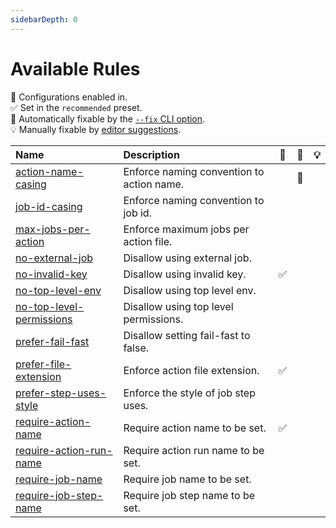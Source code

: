 ```yaml
---
sidebarDepth: 0
---
```


# Available Rules

💼 Configurations enabled in.\
✅ Set in the `recommended` preset.\
🔧 Automatically fixable by the [`--fix` CLI option](https://eslint.org/docs/user-guide/command-line-interface#--fix).\
💡 Manually fixable by [editor suggestions](https://eslint.org/docs/developer-guide/working-with-rules#providing-suggestions).

| Name                                                   | Description                               | 💼  | 🔧  | 💡  |
| :----------------------------------------------------- | :---------------------------------------- | :-: | :-: | :-: |
| [action-name-casing](./action-name-casing)             | Enforce naming convention to action name. |     | 🔧  |     |
| [job-id-casing](./job-id-casing)                       | Enforce naming convention to job id.      |     |     |     |
| [max-jobs-per-action](./max-jobs-per-action)           | Enforce maximum jobs per action file.     |     |     |     |
| [no-external-job](./no-external-job)                   | Disallow using external job.              |     |     |     |
| [no-invalid-key](./no-invalid-key)                     | Disallow using invalid key.               | ✅  |     |     |
| [no-top-level-env](./no-top-level-env)                 | Disallow using top level env.             |     |     |     |
| [no-top-level-permissions](./no-top-level-permissions) | Disallow using top level permissions.     |     |     |     |
| [prefer-fail-fast](./prefer-fail-fast)                 | Disallow setting fail-fast to false.      |     |     |     |
| [prefer-file-extension](./prefer-file-extension)       | Enforce action file extension.            | ✅  |     |     |
| [prefer-step-uses-style](./prefer-step-uses-style)     | Enforce the style of job step uses.       |     |     |     |
| [require-action-name](./require-action-name)           | Require action name to be set.            | ✅  |     |     |
| [require-action-run-name](./require-action-run-name)   | Require action run name to be set.        |     |     |     |
| [require-job-name](./require-job-name)                 | Require job name to be set.               |     |     |     |
| [require-job-step-name](./require-job-step-name)       | Require job step name to be set.          |     |     |     |
